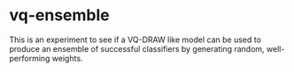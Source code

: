 # vq-ensemble

This is an experiment to see if a VQ-DRAW like model can be used to produce an ensemble of successful classifiers by generating random, well-performing weights.
